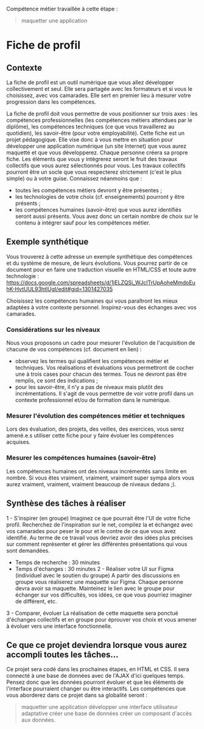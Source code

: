 Compétence métier travaillée à cette étape :
> maquetter une application
  
# Fiche de profil
## Contexte
La fiche de profil est un outil numérique que vous allez développer collectivement et seul. Elle sera partagée avec les formateurs et si vous le choisissez, avec vos camarades. Elle sert en premier lieu à mesurer votre progression dans les compétences.

La fiche de profil doit vous permettre de vous positionner sur trois axes : les compétences professionnelles (les compétences métiers attendues par le diplôme), les compétences techniques (ce que vous travaillerez au quotidien), les savoir-être (pour votre employabilité).
Cette fiche est un projet pédagogique. Elle vise donc à vous mettre en situation pour développer une application numérique (un site Internet) que vous aurez maquetté et que vous développerez. Chaque personne créera sa propre fiche. Les éléments que vous y intègrerez seront le fruit des travaux collectifs que vous aurez sélectionnés pour vous. Les travaux collectifs pourront être un socle que vous respecterez strictement (c'est le plus simple) ou à votre guise.
Connaissez néanmoins que :
- toutes les compétences métiers devront y être présentes ;
- les technologies de votre choix (cf. enseignements) pourront y être présents ;
- les compétences humaines (savoir-être) que vous aurez identifiés seront aussi présents.
Vous avez donc un certain nombre de choix sur le contenu à intégrer sauf pour les compétences métier.
  
## Exemple synthétique
Vous trouverez à cette adresse un exemple synthétique des compétences et du système de mesure, de leurs évolutions. Vous pourrez partir de ce document pour en faire une traduction visuelle en HTML/CSS et toute autre technologie :
https://docs.google.com/spreadsheets/d/1jELZQSi_WJcITrUpAoheMmdoEuhK-HvtUUL93htlUgI/edit#gid=1301427035
  
Choisissez les compétences humaines qui vous paraîtront les mieux adaptées à votre contexte personnel. Inspirez-vous des échanges avec vos camarades.
  
### Considérations sur les niveaux
Nous vous proposons un cadre pour mesurer l'évolution de l'acquisition de chacune de vos compétences (cf. document en lien) :
- observez les termes qui qualifient les compétences métier et techniques. Vos réalisations et évaluations vous permettront de cocher une à trois cases pour chacun des termes. Tous ne devront pas être remplis, ce sont des indications ;
- pour les savoir-être, il n'y a pas de niveaux mais plutôt des incrémentations. Il s'agit de vous permettre de voir votre profil dans un contexte professionnel et/ou de formation dans le numérique.
  
### Mesurer l'évolution des compétences métier et techniques
Lors des évaluation, des projets, des veilles, des exercices, vous serez amené.e.s utiliser cette fiche pour y faire évoluer les compétences acquises.
  
### Mesurer les compétences humaines (savoir-être)
Les compétences humaines ont des niveaux incrémentés sans limite en nombre. Si vous êtes vraiment, vraiment, vraiment super sympa alors vous aurez vraiment, vraiment, vraiment beaucoup de niveaux dedans ;).
  
## Synthèse des tâches à réaliser
1 - S'inspirer (en groupe)
Imaginez ce que pourrait être l'UI de votre fiche profil. Recherchez de l'inspiration sur le net, compilez la et échangez avec vos camarades pour peser le pour et le contre de ce que vous avez identifié. Au terme de ce travail vous devriez avoir des idées plus précises sur comment représenter et gérer les différentes présentations qui vous sont demandées.
- Temps de recherche : 30 minutes
- Temps d'échanges : 30 minutes
2 - Réaliser votre UI sur Figma (individuel avec le soutien du groupe)
A partir des discussions en groupe vous réaliserez une maquette sur Figma. Chaque personne devra avoir sa maquette. Mainteinez le lien avec le groupe pour échanger sur vos difficultés, vos idées, ce que vous pourriez imaginer de différent, etc.
  
3 - Comparer, évoluer
La réalisation de cette maquette sera ponctué d'échanges collectifs et en groupe pour éprouver vos choix et vous amener à évoluer vers une interface fonctionnelle.
  
## Ce que ce projet deviendra lorsque vous aurez accompli toutes les tâches...
Ce projet sera codé dans les prochaines étapes, en HTML et CSS. Il sera connecté à une base de données avec de l'AJAX d'ici quelques temps. Pensez donc que les données pourront évoluer et que les éléments de l'interface pourraient changer ou être interactifs.
Les compétences que vous aborderez dans ce projet dans sa globalité seront : 
> maquetter une application
> développer une interface utilisateur adaptative
> créer une base de données
> créer un composant d'accès aux données.
